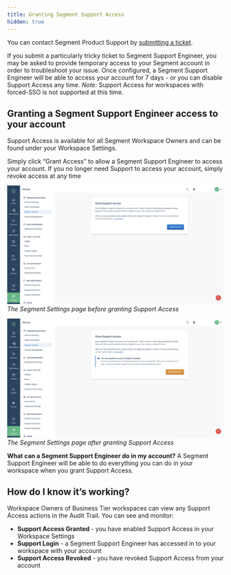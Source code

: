 ```yaml
---
title: Granting Segment Support Access
hidden: true
---
```

You can contact Segment Product Support by [submitting a ticket](https://segment.com/help/contact/).

If you submit a particularly tricky ticket to Segment Support Engineer, you may be asked to provide temporary access to your Segment account in order to troubleshoot your issue. Once configured, a Segment Support Engineer will be able to access your account for 7 days - or you can disable Support Access any time.
*Note*: Support Access for workspaces with forced-SSO is not supported at this time.

## Granting a Segment Support Engineer access to your account
Support Access is available for all Segment Workspace Owners and can be found under your Workspace Settings.

Simply click “Grant Access” to allow a Segment Support Engineer to access your account. If you no longer need Support to access your account, simply revoke access at any time

![The Segment Settings page before granting Support Access](images/support-access-before.png)
_The Segment Settings page before granting Support Access_

![The Segment Settings page after granting Support Access](images/support-access-after.png)
_The Segment Settings page after granting Support Access_

**What can a Segment Support Engineer do in my account?**
A Segment Support Engineer will be able to do everything you can do in your workspace when you grant Support Access.

## How do I know it’s working?

Workspace Owners of Business Tier workspaces can view any Support Access actions in the Audit Trail. You can see and monitor:

- **Support Access Granted** - you have enabled Support Access in your Workspace Settings
- **Support Login** - a Segment Support Engineer has accessed in to your workspace with your account
- **Support Access Revoked**  - you have revoked Support Access from your account
